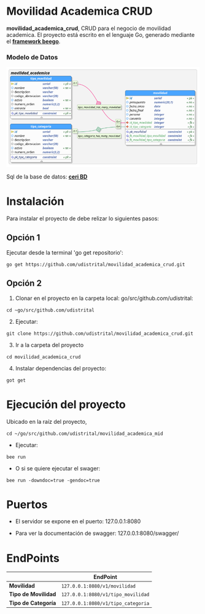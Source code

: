 # Movilidad Academica CRUD

**movilidad_academica_crud**, CRUD para el negocio de movilidad academica. El proyecto está escrito en el lenguaje Go, generado mediante el **[framework beego](https://beego.me/)**.

### Modelo de Datos
![](modelo_datos.png)

Sql de la base de datos: **[ceri BD](https://drive.google.com/file/d/1LJ_8nXmSo9lsoDzZPKfn6Q-7bdk8FZqK/view?usp=sharing)**


# Instalación
Para instalar el proyecto de debe relizar lo siguientes pasos:

## Opción 1

Ejecutar desde la terminal 'go get repositorio':
```shell 
go get https://github.com/udistrital/movilidad_academica_crud.git
```

## Opción 2

1. Clonar en el proyecto en la carpeta local: go/src/github.com/udistrital:
```shell
cd ~go/src/github.com/udistrital 
```

2. Ejecutar:

```shell 
git clone https://github.com/udistrital/movilidad_academica_crud.git
```

3. Ir a la carpeta del proyecto
```shell 
cd movilidad_academica_crud
```

4. Instalar dependencias del proyecto:
```shell 
got get
```


# Ejecución del proyecto
Ubicado en la raíz del proyecto,
```shell 
cd ~/go/src/github.com/udistrital/movilidad_academica_mid
```

- Ejecutar: 
```shell 
bee run
```
- O si se quiere ejecutar el swager:

```shell 
bee run -downdoc=true -gendoc=true
```

# Puertos
* El servidor se expone en el puerto: 127.0.0.1:8080

* Para ver la documentación de swagger: 127.0.0.1:8080/swagger/

# EndPoints
|                |EndPoint                       |
|----------------|-------------------------------|
| **Movilidad** | `127.0.0.1:8080/v1/movilidad` |
| **Tipo de Movilidad** | `127.0.0.1:8080/v1/tipo_movilidad` |
| **Tipo de Categoría** | `127.0.0.1:8080/v1/tipo_categoria` |

